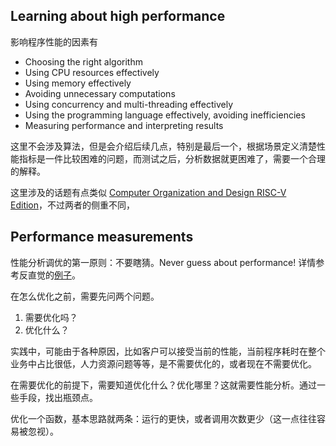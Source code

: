 ## Learning about high performance
影响程序性能的因素有
* Choosing the right algorithm
* Using CPU resources effectively
* Using memory effectively
* Avoiding unnecessary computations
* Using concurrency and multi-threading effectively
* Using the programming language effectively, avoiding inefficiencies
* Measuring performance and interpreting results

这里不会涉及算法，但是会介绍后续几点，特别是最后一个，根据场景定义清楚性能指标是一件比较困难的问题，而测试之后，分析数据就更困难了，需要一个合理的解释。

这里涉及的话题有点类似 [Computer Organization and Design RISC-V Edition](/ComputerOrganizationDesign/)，不过两者的侧重不同，

## Performance measurements
性能分析调优的第一原则：不要瞎猜。Never guess about performance! 详情参考反直觉的[例子](/ArtWritingEfficientPrograms/FirstExample.md)。

在怎么优化之前，需要先问两个问题。
1. 需要优化吗？
2. 优化什么？

实践中，可能由于各种原因，比如客户可以接受当前的性能，当前程序耗时在整个业务中占比很低，人力资源问题等等，是不需要优化的，或者现在不需要优化。

在需要优化的前提下，需要知道优化什么？优化哪里？这就需要性能分析。通过一些手段，找出瓶颈点。

优化一个函数，基本思路就两条：运行的更快，或者调用次数更少（这一点往往容易被忽视）。
